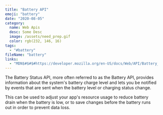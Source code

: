 ```yaml
---
title: "Battery API"
emoji: "battery"
date: "2020-08-05"
category:
  name: Web Apis
  desc: Some Desc
  image: /assets/need_prep.gif
  color: rgb(232, 146, 16)
tags:
  - "#battery"
fileName: "battery"
links: 
  - "MDN$#$#$#https://developer.mozilla.org/en-US/docs/Web/API/Battery_Status_API"
---
```

The Battery Status API, more often referred to as the Battery API, provides information about the system's battery charge level and lets you be notified by events that are sent when the battery level or charging status change. 

This can be used to adjust your app's resource usage to reduce battery drain when the battery is low, or to save changes before the battery runs out in order to prevent data loss.